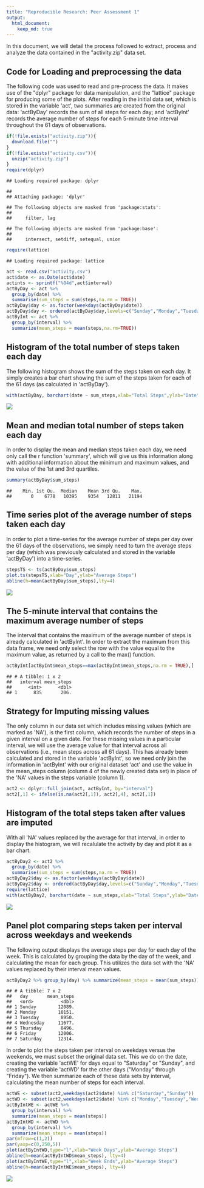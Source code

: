 ```yaml
---
title: "Reproducible Research: Peer Assessment 1"
output: 
  html_document:
    keep_md: true
---
```


In this document, we will detail the process followed to extract, process and analyze the data contained in the "activity.zip" data set.

## Code for Loading and preprocessing the data

The following code was used to read and pre-process the data. It makes use of the "dplyr" package for data manipulation, and the "lattice" package for producing some of the plots. After reading in the initial data set, which is stored in the variable 'act', two summaries are created from the original data: 'actByDay' records the sum of all steps for each day; and 'actByInt' records the average number of steps for each 5-minute time interval throughout the 61 days of observations.


```r
if(!file.exists("activity.zip")){
  download.file("")
}
if(!file.exists("activity.csv")){
  unzip("activity.zip")
}
require(dplyr)
```

```
## Loading required package: dplyr
```

```
## 
## Attaching package: 'dplyr'
```

```
## The following objects are masked from 'package:stats':
## 
##     filter, lag
```

```
## The following objects are masked from 'package:base':
## 
##     intersect, setdiff, setequal, union
```

```r
require(lattice)
```

```
## Loading required package: lattice
```

```r
act <- read.csv("activity.csv")
act$date <- as.Date(act$date)
actints <- sprintf("%04d",act$interval)
actByDay <- act %>% 
  group_by(date) %>% 
  summarise(sum_steps = sum(steps,na.rm = TRUE))
actByDay$day <- as.factor(weekdays(actByDay$date))
actByDay$day <- ordered(actByDay$day,levels=c("Sunday","Monday","Tuesday","Wednesday","Thursday","Friday","Saturday"))
actByInt <- act %>% 
  group_by(interval) %>% 
  summarize(mean_steps = mean(steps,na.rm=TRUE))
```

## Histogram of the total number of steps taken each day

The following histogram shows the sum of the steps taken on each day. It simply creates a bar chart showing the sum of the steps taken for each of the 61 days (as calculated in 'actByDay').


```r
with(actByDay, barchart(date ~ sum_steps,xlab="Total Steps",ylab="Date"))
```

![](PA1_template_files/figure-html/unnamed-chunk-2-1.png)<!-- -->


## Mean and median total number of steps taken each day

In order to display the mean and median steps taken each day, we need only call the r function 'summary', which will give us this information along with additional information about the minimum and maximum values, and the value of the 1st and 3rd quartiles.



```r
summary(actByDay$sum_steps)
```

```
##    Min. 1st Qu.  Median    Mean 3rd Qu.    Max. 
##       0    6778   10395    9354   12811   21194
```

## Time series plot of the average number of steps taken each day

In order to plot a time-series for the average number of steps per day over the 61 days of the observations, we simply need to turn the average steps per day (which was previously calculated and stored in the variable 'actByDay') into a time-series.


```r
stepsTS <- ts(actByDay$sum_steps)
plot.ts(stepsTS,xlab="Day",ylab="Average Steps")
abline(h=mean(actByDay$sum_steps),lty=4)
```

![](PA1_template_files/figure-html/unnamed-chunk-4-1.png)<!-- -->

## The 5-minute interval that contains the maximum average number of steps

The interval that contains the maximum of the average number of steps is already calculated in 'actByInt'. In order to extract the maximum from this data frame, we need only select the row with the value equal to the maximum value, as returned by a call to the max() function.



```r
actByInt[actByInt$mean_steps==max(actByInt$mean_steps,na.rm = TRUE),]
```

```
## # A tibble: 1 x 2
##   interval mean_steps
##      <int>      <dbl>
## 1      835       206.
```

## Strategy for Imputing missing values

The only column in our data set which includes missing values (which are marked as 'NA'), is the first column, which records the number of steps in a given interval on a given date. For these missing values in a particular interval, we will use the average value for that interval across all observations (i.e., mean steps across all 61 days). This has already been calculated and stored in the variable 'actByInt', so we need only join the information in 'actByInt' with our original dataset 'act' and use the value in the mean_steps column (column 4 of the newly created data set) in place of the 'NA' values in the steps variable (column 1).



```r
act2 <- dplyr::full_join(act, actByInt, by="interval")
act2[,1] <- ifelse(is.na(act2[,1]), act2[,4], act2[,1])
```

## Histogram of the total steps taken after values are imputed

With all 'NA' values replaced by the average for that interval, in order to display the histogram, we will recalulate the activity by day and plot it as a bar chart.



```r
actByDay2 <- act2 %>% 
  group_by(date) %>% 
  summarise(sum_steps = sum(steps,na.rm = TRUE))
actByDay2$day <- as.factor(weekdays(actByDay$date))
actByDay2$day <- ordered(actByDay$day,levels=c("Sunday","Monday","Tuesday","Wednesday","Thursday","Friday","Saturday"))
require(lattice)
with(actByDay2, barchart(date ~ sum_steps,xlab="Total Steps",ylab="Date"))
```

![](PA1_template_files/figure-html/unnamed-chunk-7-1.png)<!-- -->

## Panel plot comparing steps taken per interval across weekdays and weekends

The following output displays the average steps per day for each day of the week. This is calculated by grouping the data by the day of the week, and calculating the mean for each group. This utilizes the data set with the 'NA' values replaced by their interval mean values.


```r
actByDay2 %>% group_by(day) %>% summarize(mean_steps = mean(sum_steps))
```

```
## # A tibble: 7 x 2
##   day       mean_steps
##   <ord>          <dbl>
## 1 Sunday        12089.
## 2 Monday        10151.
## 3 Tuesday        8950.
## 4 Wednesday     11677.
## 5 Thursday       8496.
## 6 Friday        12006.
## 7 Saturday      12314.
```

In order to plot the steps taken per interval on weekdays versus the weekends, we must subset the original data set. This we do on the date, creating the variable 'actWE' for days equal to "Saturday" or "Sunday", and creating the variable 'actWD' for the other days ("Monday" through "Friday"). We then summarize each of these data sets by interval, calculating the mean number of steps for each interval.



```r
actWE <- subset(act2,weekdays(act2$date) %in% c("Saturday","Sunday"))
actWD <- subset(act2,weekdays(act2$date) %in% c("Monday","Tuesday","Wednesday","Thursday","Friday"))
actByIntWE <- actWE %>% 
  group_by(interval) %>% 
  summarize(mean_steps = mean(steps))
actByIntWD <- actWD %>% 
  group_by(interval) %>% 
  summarize(mean_steps = mean(steps))
par(mfrow=c(1,2))
par(yaxp=c(0,250,5))
plot(actByIntWD,type="l",xlab="Week Days",ylab="Average Steps")
abline(h=mean(actByIntWD$mean_steps), lty=4)
plot(actByIntWE,type="l",xlab="Week Ends",ylab="Average Steps")
abline(h=mean(actByIntWE$mean_steps), lty=4)
```

![](PA1_template_files/figure-html/unnamed-chunk-9-1.png)<!-- -->
